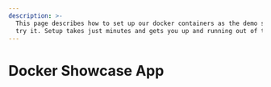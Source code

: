```yaml
---
description: >-
  This page describes how to set up our docker containers as the demo so you can
  try it. Setup takes just minutes and gets you up and running out of the box.
---
```


# Docker Showcase App

